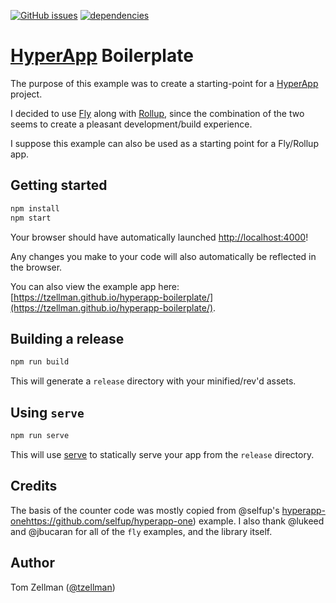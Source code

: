 [![GitHub issues](https://img.shields.io/github/issues/marcusasplund/hyperapp-boilerplate.svg)](https://github.com/marcusasplund/hyperapp-boilerplate/issues)
[![dependencies](https://david-dm.org/marcusasplund/hyperapp-boilerplate.svg)](https://david-dm.org/marcusasplund/hyperapp-boilerplate)

# [HyperApp](https://github.com/hyperapp/hyperapp) Boilerplate

The purpose of this example was to create a starting-point for a [HyperApp](https://github.com/hyperapp/hyperapp) project.

I decided to use [Fly](https://github.com/flyjs/fly) along with [Rollup](https://github.com/rollup/rollup), since the
combination of the two seems to create a pleasant development/build experience.

I suppose this example can also be used as a starting point for a Fly/Rollup app.

## Getting started

```bash
npm install
npm start
```

Your browser should have automatically launched [http://localhost:4000](http://localhost:4000)!

Any changes you make to your code will also automatically be reflected in the browser.

You can also view the example app here: [https://tzellman.github.io/hyperapp-boilerplate/](https://tzellman.github.io/hyperapp-boilerplate/).

## Building a release

```bash
npm run build
```

This will generate a `release` directory with your minified/rev'd assets.


## Using `serve`

```bash
npm run serve
```

This will use [serve](https://github.com/zeit/serve) to statically serve your app from the `release` directory.

## Credits

The basis of the counter code was mostly copied from @selfup's [hyperapp-one]()https://github.com/selfup/hyperapp-one) example.
I also thank @lukeed and @jbucaran for all of the `fly` examples, and the library itself.

## Author

Tom Zellman ([@tzellman](https://twitter.com/tzellman))
